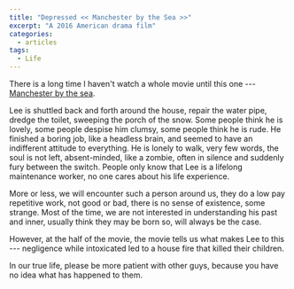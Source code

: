 ```yaml
---
title: "Depressed << Manchester by the Sea >>"
excerpt: "A 2016 American drama film"
categories:
  - articles
tags:
  - Life
---
```



There is a long time I haven't watch a whole movie until this one --- [Manchester by the sea](http://www.imdb.com/title/tt4034228/).

Lee is shuttled back and forth around the house, repair the water pipe, dredge the toilet, sweeping the porch of the snow. Some people think he is lovely, some people despise him clumsy, some people think he is rude. He finished a boring job, like a headless brain, and seemed to have an indifferent attitude to everything. He is lonely to walk, very few words, the soul is not left, absent-minded, like a zombie, often in silence and suddenly fury between the switch. People only know that Lee is a lifelong maintenance worker, no one cares about his life experience.

More or less, we will encounter such a person around us, they do a low pay repetitive work, not good or bad, there is no sense of existence, some strange. Most of the time, we are not interested in understanding his past and inner, usually think they may be born so, will always be the case.

However, at the half of the movie, the movie tells us what makes Lee to this --- negligence while intoxicated led to a house fire that killed their children.

In our true life, please be more patient with other guys, because you have no idea what has happened to them.

